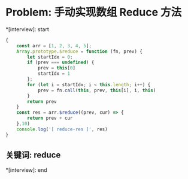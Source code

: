 # Problem: 手动实现数组 Reduce 方法

*[interview]: start

```js
{
    const arr = [1, 2, 3, 4, 5];
    Array.prototype.$reduce = function (fn, prev) {
        let startIdx = 0;
        if (prev === undefined) {
            prev = this[0]
            startIdx = 1
        };
        for (let i = startIdx; i < this.length; i++) {
            prev = fn.call(this, prev, this[i], i, this)
        }
        return prev
    }
    const res = arr.$reduce((prev, cur) => {
        return prev + cur
    },10)
    console.log('[ reduce-res ]', res)
}
```

## 关键词: reduce
*[interview]: end
